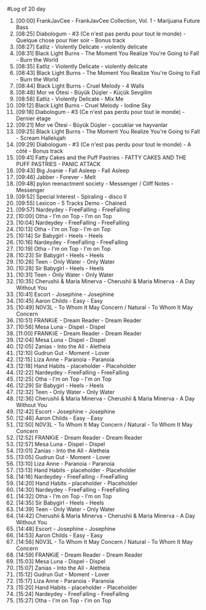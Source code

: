 #Log of 20 day

1. [00:00] FrankJavCee - FrankJavCee Collection, Vol. 1 - Marijuana Future Bass
1. [08:25] Diabologum - #3 (Ce n'est pas perdu pour tout le monde) - Quelque chose pour hier soir - Bonus track
1. [08:27] Eatliz - Violently Delicate - violently delicate
1. [08:31] Black Light Burns - The Moment You Realize You're Going to Fall - Burn the World
1. [08:35] Eatliz - Violently Delicate - violently delicate
1. [08:43] Black Light Burns - The Moment You Realize You're Going to Fall - Burn the World
1. [08:44] Black Light Burns - Cruel Melody - 4 Walls
1. [08:48] Mor ve Ötesi - Büyük Düşler - Küçük Sevgilim
1. [08:58] Eatliz - Violently Delicate - Mix Me
1. [09:12] Black Light Burns - Cruel Melody - Iodine Sky
1. [09:18] Diabologum - #3 (Ce n'est pas perdu pour tout le monde) - Dernier étage
1. [09:21] Mor ve Ötesi - Büyük Düşler - çocuklar ve hayvanlar
1. [09:25] Black Light Burns - The Moment You Realize You're Going to Fall - Scream Hallelujah
1. [09:29] Diabologum - #3 (Ce n'est pas perdu pour tout le monde) - A côté - Bonus track
1. [09:41] Fatty Cakes and the Puff Pastries - FATTY CAKES AND THE PUFF PASTRIES - PANIC ATTACK
1. [09:43] Big Joanie - Fall Asleep - Fall Asleep
1. [09:46] Jabber - Forever - Melt
1. [09:48] pylon reenactment society - Messenger / Cliff Notes - Messenger
1. [09:52] Special Interest - Spiraling - disco II
1. [09:55] Lexicon - 5 Tracks Demo - Chained
1. [09:57] Nardeydey - FreeFalling - FreeFalling
1. [10:00] Otha - I'm on Top - I'm on Top
1. [10:04] Nardeydey - FreeFalling - FreeFalling
1. [10:13] Otha - I'm on Top - I'm on Top
1. [10:14] Sir Babygirl - Heels - Heels
1. [10:16] Nardeydey - FreeFalling - FreeFalling
1. [10:19] Otha - I'm on Top - I'm on Top
1. [10:23] Sir Babygirl - Heels - Heels
1. [10:26] Teen - Only Water - Only Water
1. [10:28] Sir Babygirl - Heels - Heels
1. [10:31] Teen - Only Water - Only Water
1. [10:35] Cherushii & Maria Minerva - Cherushii & Maria Minerva - A Day Without You
1. [10:41] Escort - Josephine - Josephine
1. [10:45] Aaron Childs - Easy - Easy
1. [10:49] N0V3L - To Whom It May Concern / Natural - To Whom It May Concern
1. [10:51] FRANKiiE - Dream Reader - Dream Reader
1. [10:56] Mesa Luna - Dispel - Dispel
1. [11:00] FRANKiiE - Dream Reader - Dream Reader
1. [12:04] Mesa Luna - Dispel - Dispel
1. [12:05] Zanias - Into the All - Aletheia
1. [12:10] Gudrun Gut - Moment - Lover
1. [12:15] Liza Anne - Paranoia - Paranoia
1. [12:18] Hand Habits - placeholder - Placeholder
1. [12:22] Nardeydey - FreeFalling - FreeFalling
1. [12:25] Otha - I'm on Top - I'm on Top
1. [12:29] Sir Babygirl - Heels - Heels
1. [12:32] Teen - Only Water - Only Water
1. [12:36] Cherushii & Maria Minerva - Cherushii & Maria Minerva - A Day Without You
1. [12:42] Escort - Josephine - Josephine
1. [12:46] Aaron Childs - Easy - Easy
1. [12:50] N0V3L - To Whom It May Concern / Natural - To Whom It May Concern
1. [12:52] FRANKiiE - Dream Reader - Dream Reader
1. [12:57] Mesa Luna - Dispel - Dispel
1. [13:01] Zanias - Into the All - Aletheia
1. [13:05] Gudrun Gut - Moment - Lover
1. [13:10] Liza Anne - Paranoia - Paranoia
1. [13:13] Hand Habits - placeholder - Placeholder
1. [14:16] Nardeydey - FreeFalling - FreeFalling
1. [14:20] Hand Habits - placeholder - Placeholder
1. [14:30] Nardeydey - FreeFalling - FreeFalling
1. [14:32] Otha - I'm on Top - I'm on Top
1. [14:35] Sir Babygirl - Heels - Heels
1. [14:39] Teen - Only Water - Only Water
1. [14:42] Cherushii & Maria Minerva - Cherushii & Maria Minerva - A Day Without You
1. [14:48] Escort - Josephine - Josephine
1. [14:53] Aaron Childs - Easy - Easy
1. [14:56] N0V3L - To Whom It May Concern / Natural - To Whom It May Concern
1. [14:59] FRANKiiE - Dream Reader - Dream Reader
1. [15:03] Mesa Luna - Dispel - Dispel
1. [15:07] Zanias - Into the All - Aletheia
1. [15:12] Gudrun Gut - Moment - Lover
1. [15:17] Liza Anne - Paranoia - Paranoia
1. [15:20] Hand Habits - placeholder - Placeholder
1. [15:24] Nardeydey - FreeFalling - FreeFalling
1. [15:27] Otha - I'm on Top - I'm on Top

